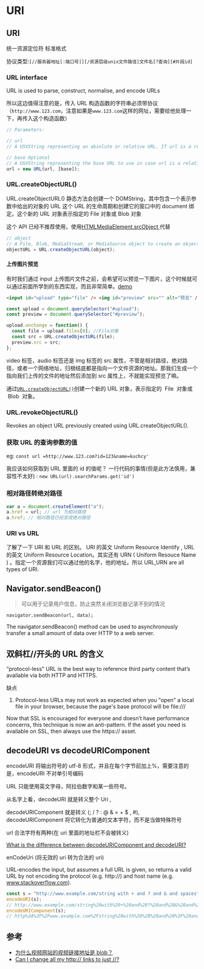 # URI

## URI

统一资源定位符 标准格式

协议类型:`[//服务器地址[:端口号]][/资源层级unix文件路径]文件名[?查询][#片段id]`

### URL interface

URL is used to parse, construct, normalise, and encode URLs

所以这边值得注意的是，传入 URL 构造函数的字符串必须带协议（`http://www.123.com`，注意如果是`www.123.com`这样的网址，需要给他处理一下，再传入这个构造函数）

```js
// Parameters:

// url
// A USVString representing an absolute or relative URL. If url is a relative URL, base is required, and will be used as the base URL. If url is an absolute URL, a given base will be ignored.

// base Optional
// A USVString representing the base URL to use in case url is a relative URL. If not specified, it defaults to ''.
url = new URL(url, [base]);
```

### URL.createObjectURL()

URL.createObjectURL() 静态方法会创建一个 DOMString，其中包含一个表示参数中给出的对象的 URL
这个 URL 的生命周期和创建它的窗口中的 document 绑定。这个新的 URL 对象表示指定的 File 对象或 Blob 对象

这个 API 已经不推荐使用，使用[HTMLMediaElement.srcObject
](https://developer.mozilla.org/en-US/docs/Web/API/HTMLMediaElement/srcObject)代替

```js
// object
// A File, Blob, MediaStream, or MediaSource object to create an object URL for.
objectURL = URL.createObjectURL(object);
```

#### 上传图片预览

有时我们通过 input 上传图片文件之前，会希望可以预览一下图片，这个时候就可以通过前面所学到的东西实现，而且非常简单。[demo](https://developer.mozilla.org/en-US/docs/Web/API/File/Using_files_from_web_applications#Example_Using_object_URLs_to_display_images)

```html
<input id="upload" type="file" /> <img id="preview" src="" alt="预览" />
```

```js
const upload = document.querySelector("#upload");
const preview = document.querySelector("#preview");

upload.onchange = function() {
  const file = upload.files[0]; //File对象
  const src = URL.createObjectURL(file);
  preview.src = src;
};
```

video 标签，audio 标签还是 img 标签的 src 属性，不管是相对路径，绝对路径，或者一个网络地址，归根结底都是指向一个文件资源的地址。那我们生成一个指向我们上传的文件的地址然后添加到 src 属性上，不就能实现预览了嘛。

通过[`URL.createObjectURL()`](https://developer.mozilla.org/zh-CN/docs/Web/API/URL/createObjectURL)创建一个新的 URL 对象，表示指定的  File  对象或  Blob  对象。

### URL.revokeObjectURL()

Revokes an object URL previously created using URL.createObjectURL().

### 获取 URL 的查询参数的值

eg: `const url =http://www.123.com?id=123&name=kuchcy'`

我应该如何获取到 URL 里面的 id 的值呢？
一行代码的事情(但是此方法慎用，兼容性不太好) :
`new URL(url).searchParams.get('id')`

### 相对路径转绝对路径

```js
var a = document.createElement("a");
a.href = url; // url 为相对路径
a.href; // 相对路径已经变成绝对路径
```

### URI vs URL

了解了一下 URI 和 URL 的区别。
URI 的英文 Uniform Resource Identify , URL 的英文 Uniform Resource Location。其实还有 URN ( Uniform Resouce Name ) 。指定一个资源我们可以通过他的名字，他的地址。所以 URL,URN are all types of URI.

## Navigator.sendBeacon()

> 可以用于记录用户信息，防止突然关闭浏览器记录不到的情况

`navigator.sendBeacon(url, data);`

The navigator.sendBeacon() method can be used to asynchronously transfer a small amount of data over HTTP to a web server.

## 双斜杠//开头的 URL 的含义

“protocol-less” URL is the best way to reference third party content that’s available via both HTTP and HTTPS.

缺点

1. Protocol-less URLs may not work as expected when you "open" a local file in your browser, because the page's base protocol will be file:///

Now that SSL is encouraged for everyone and doesn’t have performance concerns, this technique is now an anti-pattern. If the asset you need is available on SSL, then always use the https:// asset.

## decodeURI vs decodeURIComponent

encodeURI 将输出符号的 utf-8 形式，并且在每个字节前加上%，需要注意的是，encodeURI 不对单引号编码

URL 只能使用英文字母，阿拉伯数字和某一些符号。

从名字上看，decodeURI 就是转义整个 Uri ,

decodeURIComponent 就是转义 (; / ? : @ & = + \$ , #), decodeURIComponent 将它转化为普通的文本字符，而不是当做特殊符号

url 合法字符有两种(在 uri 里面的地址栏不会被转义)

[What is the difference between decodeURIComponent and decodeURI?](https://stackoverflow.com/questions/747641/what-is-the-difference-between-decodeuricomponent-and-decodeuri)

enCodeUri (将无效的 uri 转为合法的 uri)

URL-encodes the input, but assumes a full URL is given, so returns a valid URL by not encoding the protocol (e.g. http://) and host name (e.g. www.stackoverflow.com).

```js
const s = "http://www.example.com/string with + and ? and & and spaces";
encodeURI(s);
// http://www.example.com/string%20with%20+%20and%20?%20and%20&%20and%20spaces
encodeURIComponent(s);
// http%3A%2F%2Fwww.example.com%2Fstring%20with%20%2B%20and%20%3F%20and%20%26%20and%20spaces
```

## 参考

- [为什么视频网站的视频链接地址是 blob？](https://juejin.im/post/5d1ea7a8e51d454fd8057bea)
- [Can I change all my http:// links to just //?](https://stackoverflow.com/questions/4831741/can-i-change-all-my-http-links-to-just)
